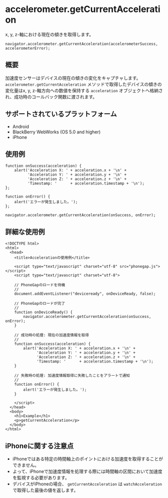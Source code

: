 accelerometer.getCurrentAcceleration
====================================

x, y, z-軸における現在の傾きを取得します。

    navigator.accelerometer.getCurrentAcceleration(accelerometerSuccess, accelerometerError);

概要
-----------

加速度センサーはデバイスの現在の傾きの変化をキャプチャします。
 `accelerometer.getCurrentAcceleration` メソッドで取得したデバイスの傾きの変化量はx, y, z-軸方向への数値を保持する `acceleration` オブジェクトへ格納され、成功時のコールバック関数に渡されます。


サポートされているプラットフォーム
--------------------------------------

- Android
- BlackBerry WebWorks (OS 5.0 and higher)
- iPhone

使用例
-------------

    function onSuccess(acceleration) {
        alert('Acceleration X: ' + acceleration.x + '\n' +
              'Acceleration Y: ' + acceleration.y + '\n' +
              'Acceleration Z: ' + acceleration.z + '\n' +
              'Timestamp: '      + acceleration.timestamp + '\n');
    };

    function onError() {
        alert('エラーが発生しました。');
    };

    navigator.accelerometer.getCurrentAcceleration(onSuccess, onError);

詳細な使用例
---------------

    <!DOCTYPE html>
    <html>
      <head>
        <title>Accelerationの使用例</title>

        <script type="text/javascript" charset="utf-8" src="phonegap.js"></script>
        <script type="text/javascript" charset="utf-8">

        // PhoneGapのロードを待機
        //
        document.addEventListener("deviceready", onDeviceReady, false);

        // PhoneGapのロードが完了 
        //
        function onDeviceReady() {
            navigator.accelerometer.getCurrentAcceleration(onSuccess, onError);
        }
    
        // 成功時の処理: 現在の加速度情報を取得
        //
        function onSuccess(acceleration) {
            alert('Acceleration X: ' + acceleration.x + '\n' +
                  'Acceleration Y: ' + acceleration.y + '\n' +
                  'Acceleration Z: ' + acceleration.z + '\n' +
                  'Timestamp: '      + acceleration.timestamp + '\n');
        }
    
        // 失敗時の処理: 加速度情報取得に失敗したことをアラートで通知
        //
        function onError() {
            alert('エラーが発生しました。');
        }

        </script>
      </head>
      <body>
        <h1>Example</h1>
        <p>getCurrentAcceleration</p>
      </body>
    </html>
    
iPhoneに関する注意点
-------------

- iPhoneではある特定の時間軸上のポイントにおける加速度を取得することができません。
- よって、iPhoneで加速度情報を処理する際には時間軸の区間において加速度を監視する必要があります。
-  デバイスがiPhoneの場合、 `getCurrentAcceleration` は `watchAcceleration` で取得した最後の値を返します。

